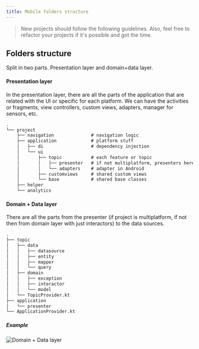 ```yaml
---
title: Mobile folders structure
---
```


> New projects should follow the following guidelines. Also, feel free to refactor your projects if it's possible and got the time.

## Folders structure

Split in two parts. Presentation layer and domain+data layer.

#### Presentation layer

In the presentation layer, there are all the parts of the application that are related with the UI or specific for each platform. We can have the activities or fragments, view controllers, custom views, adapters, manager for sensors, etc.

```txt
.
└── project
    ├── navigation				# navigation logic
    ├── application 			# platform stuff
    │   ├── di 					# dependency injection
    │   └── ui
    │       ├── topic 			# each feature or topic
    │       │   ├── presenter 	# if not multiplatform, presenters here
    │       │   └── adapters	# adapter in Android
    │       ├── customviews		# shared custom views
    │       └── base			# shared base classes
    ├── helper
    └── analytics
```

#### Domain + Data layer

There are all the parts from the presenter (if project is multiplatform, if not then from domain layer with just interactors) to the data sources.

```txt
.
├── topic
│   ├── data
│   │   ├── datasource
│   │   ├── entity
│   │   ├── mapper
│   │   └── query
│   ├── domain
│   │   ├── exception
│   │   ├── interactor
│   │   └── model
│   └── TopicProvider.kt
├── application
│   └── presenter
└── ApplicationProvider.kt
```

##### Example

![Domain + Data layer](https://pasteboard.co/JEVnf57.png "")


